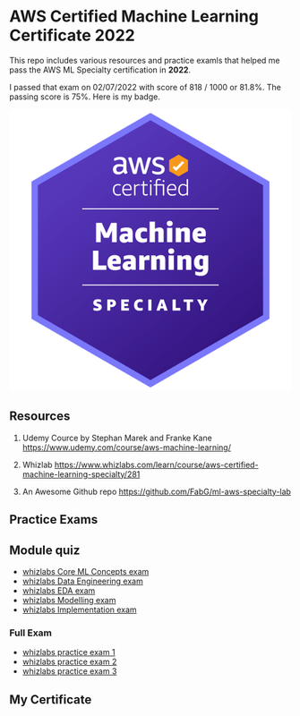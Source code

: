 # AWS Certified Machine Learning Certificate 2022

 This repo includes various resources and practice examls that helped me pass the AWS ML Specialty certification in **2022**.

 I passed that exam on 02/07/2022 with score of 818 / 1000 or 81.8%. The passing score is 75%.
 Here is my badge.

 ![ml-specialty-image](Certificate/aws-certified-machine-learning-specialty.png)

## Resources

1. Udemy Cource by Stephan Marek and Franke Kane
https://www.udemy.com/course/aws-machine-learning/

2. Whizlab
https://www.whizlabs.com/learn/course/aws-certified-machine-learning-specialty/281


3. An Awesome Github repo 
https://github.com/FabG/ml-aws-specialty-lab



## Practice Exams

## Module quiz
 - [whizlabs Core ML Concepts exam](whizlabs/PracticeExams/Core_Concepts_quiz.pdf)
 - [whizlabs Data Engineering exam](whizlabs/PracticeExams/Data_Engineering_quiz.pdf)
 - [whizlabs EDA exam](whizlabs/PracticeExams/EDA_quiz.pdf)
 - [whizlabs Modelling exam](whizlabs/PracticeExams/Modelling_quiz.pdf)
 - [whizlabs Implementation exam](whizlabs/PracticeExams/Implementation_quiz.pdf)


### Full Exam
 - [whizlabs practice exam 1](whizlabs/PracticeExams/Whizlabs_full_test_1.pdf)
 - [whizlabs practice exam 2](whizlabs/PracticeExams/Whizlabs_full_test_2.pdf)
 - [whizlabs practice exam 3](whizlabs/PracticeExams/Whizlabs_full_test_3.pdf)



## My Certificate
